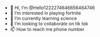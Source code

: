 - 👋 Hi, I’m @Hello1222274646656464746
- 👀 I’m interested in  playing fortnite
- 🌱 I’m currently learning science
- 💞️ I’m looking to collaborate on tik tok
- 📫 How to reach me phone number

<!---
Hello1222274646656464746/Hello1222274646656464746 is a ✨ special ✨ repository because its `README.md` (this file) appears on your GitHub profile.
You can click the Preview link to take a look at your changes.
--->
